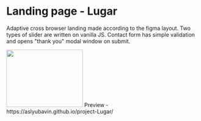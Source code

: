 # Landing page - Lugar
Adaptive cross browser landing made according to the figma layout. Two types of slider are written on vanilla JS. Contact form has simple validation and opens "thank you" modal window on submit.

<img src="preview.gif" width="200" height="150" />
Preview - https://aslyubavin.github.io/project-Lugar/
